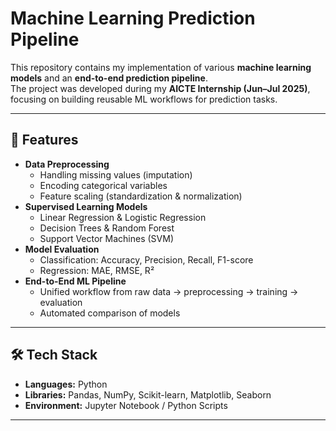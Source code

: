 # Machine Learning Prediction Pipeline  

This repository contains my implementation of various **machine learning models** and an **end-to-end prediction pipeline**.  
The project was developed during my **AICTE Internship (Jun–Jul 2025)**, focusing on building reusable ML workflows for prediction tasks.  

---

## 🚀 Features
- **Data Preprocessing**
  - Handling missing values (imputation)
  - Encoding categorical variables
  - Feature scaling (standardization & normalization)
- **Supervised Learning Models**
  - Linear Regression & Logistic Regression
  - Decision Trees & Random Forest
  - Support Vector Machines (SVM)
- **Model Evaluation**
  - Classification: Accuracy, Precision, Recall, F1-score
  - Regression: MAE, RMSE, R²
- **End-to-End ML Pipeline**
  - Unified workflow from raw data → preprocessing → training → evaluation
  - Automated comparison of models

---

## 🛠️ Tech Stack
- **Languages:** Python  
- **Libraries:** Pandas, NumPy, Scikit-learn, Matplotlib, Seaborn  
- **Environment:** Jupyter Notebook / Python Scripts  

---
